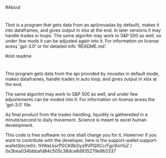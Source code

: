 #About
#
Tbot is a program that gets data from an api(novadax by default), makes it into dataframes, and 
gives output in xlsx at the end. In later versions it may handle trades in loops. 
The same algoritm may work to S&P 500 as well, so under few mods it can be adjusted again into it. 
For information on license acess 'gpl-3.0' or for detailed info 'README.md'.

#old readme
#
This program gets data from the api provided by novadax in default mode, makes dataframes, handle trades in
auto loop, and gives output in xlsx at the end.

The same algoritm may work to S&P 500 as well, and under few adjustements can be moded into it.
For information on license acess the 'gpl-3.0' file.

As final product from the trades handling, liquidity is gathereded in a minute/second to daily movement.
Science is meant to excel human development.

This code is free software no one shall charge you for it. Howerver if you want to contribute with the developer, 
here is the support-wallet:support-wallet(btc/eth): 
1HWaLksrPGCK8bGyzRVPQXCcrFgc9xh1oZ   / 0x3bea034bbba1d84c505c38dce8d935279e9b5337
